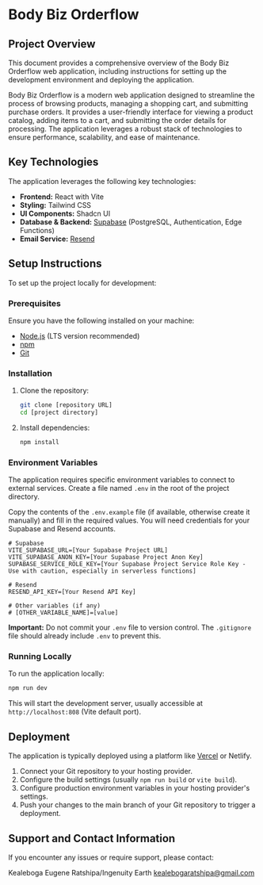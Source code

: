 # Body Biz Orderflow

## Project Overview

This document provides a comprehensive overview of the Body Biz Orderflow web application, including instructions for setting up the development environment and deploying the application.

Body Biz Orderflow is a modern web application designed to streamline the process of browsing products, managing a shopping cart, and submitting purchase orders. It provides a user-friendly interface for viewing a product catalog, adding items to a cart, and submitting the order details for processing. The application leverages a robust stack of technologies to ensure performance, scalability, and ease of maintenance.

## Key Technologies

The application leverages the following key technologies:

*   **Frontend:** React with Vite
*   **Styling:** Tailwind CSS
*   **UI Components:** Shadcn UI
*   **Database & Backend:** [Supabase](https://supabase.io/) (PostgreSQL, Authentication, Edge Functions)
*   **Email Service:** [Resend](https://resend.com/)

## Setup Instructions

To set up the project locally for development:

### Prerequisites

Ensure you have the following installed on your machine:

*   [Node.js](https://nodejs.org/) (LTS version recommended)
*   [npm](https://www.npmjs.com/)
*   [Git](https://git-scm.com/)

### Installation

1.  Clone the repository:
    ```bash
    git clone [repository URL]
    cd [project directory]
    ```
2.  Install dependencies:
    ```bash
    npm install
    ```

### Environment Variables

The application requires specific environment variables to connect to external services. Create a file named `.env` in the root of the project directory.

Copy the contents of the `.env.example` file (if available, otherwise create it manually) and fill in the required values. You will need credentials for your Supabase and Resend accounts.

```dotenv
# Supabase
VITE_SUPABASE_URL=[Your Supabase Project URL]
VITE_SUPABASE_ANON_KEY=[Your Supabase Project Anon Key]
SUPABASE_SERVICE_ROLE_KEY=[Your Supabase Project Service Role Key - Use with caution, especially in serverless functions]

# Resend
RESEND_API_KEY=[Your Resend API Key]

# Other variables (if any)
# [OTHER_VARIABLE_NAME]=[value]
```

**Important:** Do not commit your `.env` file to version control. The `.gitignore` file should already include `.env` to prevent this.

### Running Locally

To run the application locally:

```bash
npm run dev
```

This will start the development server, usually accessible at `http://localhost:808` (Vite default port).

## Deployment

The application is typically deployed using a platform like [Vercel](https://vercel.com/) or Netlify.

1.  Connect your Git repository to your hosting provider.
2.  Configure the build settings (usually `npm run build` or `vite build`).
3.  Configure production environment variables in your hosting provider's settings.
4.  Push your changes to the main branch of your Git repository to trigger a deployment.

## Support and Contact Information

If you encounter any issues or require support, please contact:

Kealeboga Eugene Ratshipa/Ingenuity Earth
kealebogaratshipa@gmail.com
